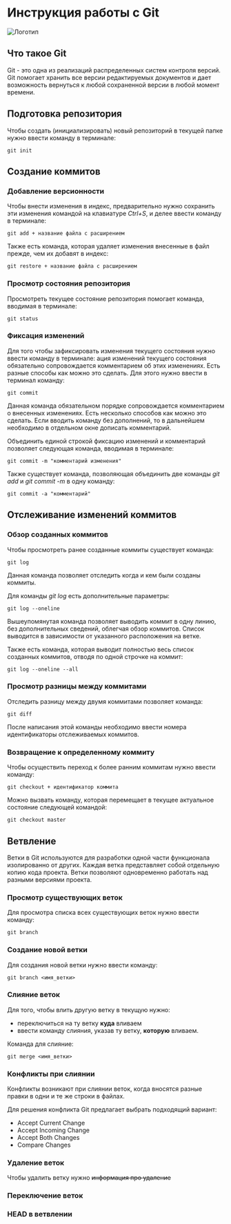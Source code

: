 # **Инструкция работы с Git**

![Логотип](git.jpeg)

## Что такое Git

Git - это одна из реализаций распределенных систем контроля версий. Git помогает хранить все версии редактируемых документов и дает возможность вернуться к любой сохраненной версии в любой момент времени. 

## Подготовка репозитория

Чтобы создать (инициализировать) новый репозиторий в текущей папке нужно ввести команду в терминале:

    git init

## Создание коммитов

### Добавление версионности

Чтобы внести изменения в индекс, предварительно нужно сохранить эти изменения командой на клавиатуре *Ctrl+S*, и делее ввести команду в терминале:

    git add + название файла с расширением

Также есть команда, которая удаляет изменения внесенные в файл прежде, чем их добавят в индекс:

    git restore + название файла с расширением

### Просмотр состояния репозитория

Просмотреть текущее состояние репозитория помогает команда, вводимая в терминале:

    git status

### Фиксация изменений

Для того чтобы зафиксировать изменения текущего состояния нужно ввести команду в терминале: ация изменений текущего состояния обязательно сопровождается комментарием об этих изменениях. Есть разные способы как можно это сделать. Для этого нужно ввести в терминал команду:

    git commit

Данная команда обязательном порядке сопровождается комментарием о внесенных изменениях. Есть несколько способов как можно это сделать. Если вводить команду без дополнений, то в дальнейшем необходимо в отдельном окне дописать комментарий. 

Объединить единой строкой фиксацию изменений и комментарий позволяет следующая команда, вводимая в терминале:

    git commit -m "комментарий изменения"

Также существует команда, позволяющая объединить две команды *git add* и *git commit -m* в одну команду: 

    git commit -a "комментарий"

## Отслеживание изменений коммитов

### Обзор созданных коммитов

Чтобы просмотреть ранее созданные коммиты существует команда:

    git log

Данная команда позволяет отследить когда и кем были созданы коммиты.

Для команды *git log* есть дополнительные параметры: 

    git log --oneline

Вышеупомянутая команда позволяет выводить коммит в одну линию, без дополнительных сведений, облегчая обзор коммитов. Список выводится в зависимости от указанного расположения на ветке.

Также есть команда, которая выводит полностью весь список созданных коммитов, отводя по одной строчке на коммит:

    git log --oneline --all

### Просмотр разницы между коммитами

Отследить разницу между двумя коммитами позволяет команда: 

    git diff 

После написания этой команды необходимо ввести номера идентификаторы отслеживаемых коммитов.

### Возвращение к определенному коммиту

Чтобы осуществить переход к более ранним коммитам нужно ввести команду:

    git checkout + идентификатор коммита

Можно вызвать команду, которая перемещает в текущее актуальное состояние следующей командой:

    git checkout master

## Ветвление

Ветки в Git используются для разработки одной части функционала изолированно от других. Каждая ветка представляет собой отдельную копию кода проекта. Ветки позволяют одновременно работать над разными версиями проекта.

### Просмотр существующих веток

Для просмотра списка всех существующих веток нужно ввести команду:

    git branch

### Создание новой ветки

Для создания новой ветки нужно ввести команду:

    git branch <имя_ветки>

### Слияние веток

Для того, чтобы влить другую ветку в текущую нужно:
- переключиться на ту ветку **куда** вливаем
- ввести команду слияния, указав ту ветку, **которую** вливаем.

Команда для слияние:

    git merge <имя_ветки>

### Конфликты при слиянии

Конфликты возникают при слиянии веток, когда вносятся разные правки в одни и те же строки в файлах.

Для решения конфликта Git предлагает выбрать подходящий вариант:
- Accept Current Change
- Accept Incoming Change
- Accept Both Changes 
- Compare Changes

### Удаление веток

Чтобы удалить ветку нужно ~~информация про удаление~~

### Переключение веток 

### HEAD в ветвлении
